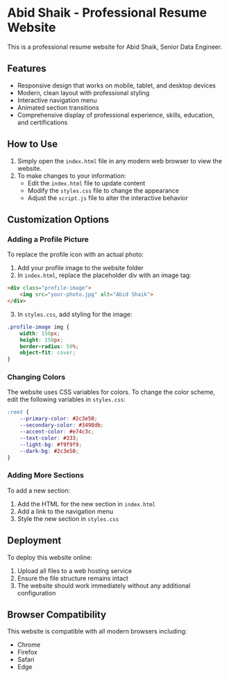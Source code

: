 # Abid Shaik - Professional Resume Website

This is a professional resume website for Abid Shaik, Senior Data Engineer.

## Features

- Responsive design that works on mobile, tablet, and desktop devices
- Modern, clean layout with professional styling
- Interactive navigation menu
- Animated section transitions
- Comprehensive display of professional experience, skills, education, and certifications

## How to Use

1. Simply open the `index.html` file in any modern web browser to view the website.
2. To make changes to your information:
   - Edit the `index.html` file to update content
   - Modify the `styles.css` file to change the appearance
   - Adjust the `script.js` file to alter the interactive behavior

## Customization Options

### Adding a Profile Picture

To replace the profile icon with an actual photo:

1. Add your profile image to the website folder
2. In `index.html`, replace the placeholder div with an image tag:

```html
<div class="profile-image">
    <img src="your-photo.jpg" alt="Abid Shaik">
</div>
```

3. In `styles.css`, add styling for the image:

```css
.profile-image img {
    width: 150px;
    height: 150px;
    border-radius: 50%;
    object-fit: cover;
}
```

### Changing Colors

The website uses CSS variables for colors. To change the color scheme, edit the following variables in `styles.css`:

```css
:root {
    --primary-color: #2c3e50;
    --secondary-color: #3498db;
    --accent-color: #e74c3c;
    --text-color: #333;
    --light-bg: #f9f9f9;
    --dark-bg: #2c3e50;
}
```

### Adding More Sections

To add a new section:

1. Add the HTML for the new section in `index.html`
2. Add a link to the navigation menu
3. Style the new section in `styles.css`

## Deployment

To deploy this website online:

1. Upload all files to a web hosting service
2. Ensure the file structure remains intact
3. The website should work immediately without any additional configuration

## Browser Compatibility

This website is compatible with all modern browsers including:
- Chrome
- Firefox
- Safari
- Edge
